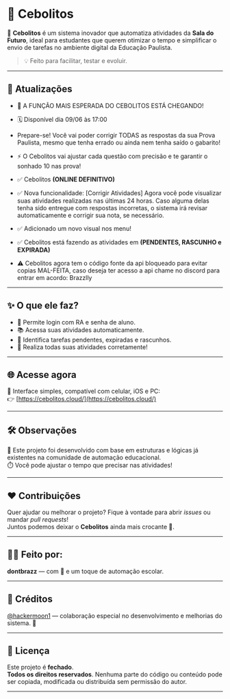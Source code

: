 # 🌿 Cebolitos

🚀 **Cebolitos** é um sistema inovador que automatiza atividades da **Sala do Futuro**, ideal para estudantes que querem otimizar o tempo e simplificar o envio de tarefas no ambiente digital da Educação Paulista.

> 💡 Feito para facilitar, testar e evoluir.

---

## 📌 Atualizações

- 🎉 A FUNÇÃO MAIS ESPERADA DO CEBOLITOS ESTÁ CHEGANDO!
- 🗓 Disponível dia 09/06 às 17:00
- Prepare-se! Você vai poder corrigir TODAS as respostas da sua Prova Paulista, mesmo que tenha errado ou ainda nem tenha saído o gabarito!
- ⚡ O Cebolitos vai ajustar cada questão com precisão e te garantir o sonhado 10 nas prova!

- ✅ Cebolitos **(ONLINE DEFINITIVO)**
- ✅ Nova funcionalidade: [Corrigir Atividades]
Agora você pode visualizar suas atividades realizadas nas últimas 24 horas. Caso alguma delas tenha sido entregue com respostas incorretas, o sistema irá revisar automaticamente e corrigir sua nota, se necessário.
- ✅ Adicionado um novo visual nos menu!
- ✅ Cebolitos está fazendo as atividades em **(PENDENTES, RASCUNHO e EXPIRADA)**
- ⚠️ Cebolitos agora tem o código fonte da api bloqueado para evitar copias MAL-FEITA, caso deseja ter acesso a api chame no discord para entrar em acordo: Brazzlly

---

## ✨ O que ele faz?

- 🔐 Permite login com RA e senha de aluno.
- 📚 Acessa suas atividades automaticamente.
- 🤖 Identifica tarefas pendentes, expiradas e rascunhos.
- 🧠 Realiza todas suas atividades corretamente!

---

## 🌐 Acesse agora

📲 Interface simples, compatível com celular, iOS e PC:  
👉 [https://cebolitos.cloud/](https://cebolitos.cloud/)

---

## 🛠️ Observações

🧩 Este projeto foi desenvolvido com base em estruturas e lógicas já existentes na comunidade de automação educacional.  
⏱️ Você pode ajustar o tempo que precisar nas atividades!

---

## ❤️ Contribuições

Quer ajudar ou melhorar o projeto? Fique à vontade para abrir *issues* ou mandar *pull requests*!  
Juntos podemos deixar o **Cebolitos** ainda mais crocante 🌽.

---

## 👨‍💻 Feito por:
**dontbrazz** — com 💚 e um toque de automação escolar.

---

## 📜 Créditos  
[@hackermoon1](https://github.com/hackermoon1/) — colaboração especial no desenvolvimento e melhorias do sistema. 🙌

---

## 📄 Licença

Este projeto é **fechado**.  
**Todos os direitos reservados**. Nenhuma parte do código ou conteúdo pode ser copiada, modificada ou distribuída sem permissão do autor.

---
